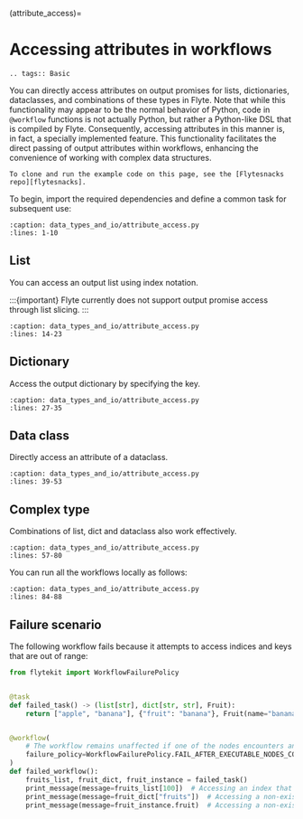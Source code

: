 (attribute_access)=

# Accessing attributes in workflows

```{eval-rst}
.. tags:: Basic
```

You can directly access attributes on output promises for lists, dictionaries, dataclasses, and combinations of these types in Flyte.
Note that while this functionality may appear to be the normal behavior of Python, code in `@workflow` functions is not actually Python, but rather a Python-like DSL that is compiled by Flyte.
Consequently, accessing attributes in this manner is, in fact, a specially implemented feature.
This functionality facilitates the direct passing of output attributes within workflows, enhancing the convenience of working with complex data structures.

```{note}
To clone and run the example code on this page, see the [Flytesnacks repo][flytesnacks].
```

To begin, import the required dependencies and define a common task for subsequent use:

```{rli} https://raw.githubusercontent.com/flyteorg/flytesnacks/69dbe4840031a85d79d9ded25f80397c6834752d/examples/data_types_and_io/data_types_and_io/attribute_access.py
:caption: data_types_and_io/attribute_access.py
:lines: 1-10
```

## List
You can access an output list using index notation.

:::{important}
Flyte currently does not support output promise access through list slicing.
:::

```{rli} https://raw.githubusercontent.com/flyteorg/flytesnacks/69dbe4840031a85d79d9ded25f80397c6834752d/examples/data_types_and_io/data_types_and_io/attribute_access.py
:caption: data_types_and_io/attribute_access.py
:lines: 14-23
```

## Dictionary
Access the output dictionary by specifying the key.

```{rli} https://raw.githubusercontent.com/flyteorg/flytesnacks/69dbe4840031a85d79d9ded25f80397c6834752d/examples/data_types_and_io/data_types_and_io/attribute_access.py
:caption: data_types_and_io/attribute_access.py
:lines: 27-35
```

## Data class
Directly access an attribute of a dataclass.

```{rli} https://raw.githubusercontent.com/flyteorg/flytesnacks/69dbe4840031a85d79d9ded25f80397c6834752d/examples/data_types_and_io/data_types_and_io/attribute_access.py
:caption: data_types_and_io/attribute_access.py
:lines: 39-53
```

## Complex type
Combinations of list, dict and dataclass also work effectively.

```{rli} https://raw.githubusercontent.com/flyteorg/flytesnacks/69dbe4840031a85d79d9ded25f80397c6834752d/examples/data_types_and_io/data_types_and_io/attribute_access.py
:caption: data_types_and_io/attribute_access.py
:lines: 57-80
```

You can run all the workflows locally as follows:

```{rli} https://raw.githubusercontent.com/flyteorg/flytesnacks/69dbe4840031a85d79d9ded25f80397c6834752d/examples/data_types_and_io/data_types_and_io/attribute_access.py
:caption: data_types_and_io/attribute_access.py
:lines: 84-88
```

## Failure scenario
The following workflow fails because it attempts to access indices and keys that are out of range:

```python
from flytekit import WorkflowFailurePolicy


@task
def failed_task() -> (list[str], dict[str, str], Fruit):
    return ["apple", "banana"], {"fruit": "banana"}, Fruit(name="banana")


@workflow(
    # The workflow remains unaffected if one of the nodes encounters an error, as long as other executable nodes are still available
    failure_policy=WorkflowFailurePolicy.FAIL_AFTER_EXECUTABLE_NODES_COMPLETE
)
def failed_workflow():
    fruits_list, fruit_dict, fruit_instance = failed_task()
    print_message(message=fruits_list[100])  # Accessing an index that doesn't exist
    print_message(message=fruit_dict["fruits"])  # Accessing a non-existent key
    print_message(message=fruit_instance.fruit)  # Accessing a non-existent param
```

[flytesnacks]: https://github.com/flyteorg/flytesnacks/tree/master/examples/data_types_and_io/
